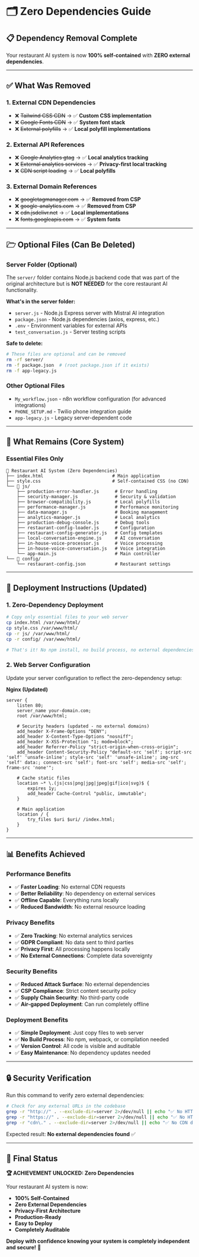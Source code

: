 # 🗂️ Zero Dependencies Guide

## 📋 **Dependency Removal Complete**

Your restaurant AI system is now **100% self-contained** with **ZERO external dependencies**.

---

## ✅ **What Was Removed**

### **1. External CDN Dependencies**
- ❌ ~~Tailwind CSS CDN~~ → ✅ **Custom CSS implementation**
- ❌ ~~Google Fonts CDN~~ → ✅ **System font stack**
- ❌ ~~External polyfills~~ → ✅ **Local polyfill implementations**

### **2. External API References**
- ❌ ~~Google Analytics gtag~~ → ✅ **Local analytics tracking**
- ❌ ~~External analytics services~~ → ✅ **Privacy-first local tracking**
- ❌ ~~CDN script loading~~ → ✅ **Local polyfills**

### **3. External Domain References**
- ❌ ~~googletagmanager.com~~ → ✅ **Removed from CSP**
- ❌ ~~google-analytics.com~~ → ✅ **Removed from CSP**
- ❌ ~~cdn.jsdelivr.net~~ → ✅ **Local implementations**
- ❌ ~~fonts.googleapis.com~~ → ✅ **System fonts**

---

## 🗁 **Optional Files (Can Be Deleted)**

### **Server Folder (Optional)**
The `server/` folder contains Node.js backend code that was part of the original architecture but is **NOT NEEDED** for the core restaurant AI functionality.

**What's in the server folder:**
- `server.js` - Node.js Express server with Mistral AI integration
- `package.json` - Node.js dependencies (axios, express, etc.)
- `.env` - Environment variables for external APIs
- `test_conversation.js` - Server testing scripts

**Safe to delete:**
```bash
# These files are optional and can be removed
rm -rf server/
rm -f package.json  # (root package.json if it exists)
rm -f app-legacy.js
```

### **Other Optional Files**
- `My_workflow.json` - n8n workflow configuration (for advanced integrations)
- `PHONE_SETUP.md` - Twilio phone integration guide
- `app-legacy.js` - Legacy server-dependent code

---

## 🎯 **What Remains (Core System)**

### **Essential Files Only**
```
📁 Restaurant AI System (Zero Dependencies)
├── index.html                          # Main application
├── style.css                           # Self-contained CSS (no CDN)
└── 📁 js/
    ├── production-error-handler.js      # Error handling
    ├── security-manager.js              # Security & validation
    ├── browser-compatibility.js         # Local polyfills
    ├── performance-manager.js           # Performance monitoring
    ├── data-manager.js                  # Booking management
    ├── analytics-manager.js             # Local analytics
    ├── production-debug-console.js      # Debug tools
    ├── restaurant-config-loader.js      # Configuration
    ├── restaurant-config-generator.js   # Config templates
    ├── local-conversation-engine.js     # AI conversation
    ├── in-house-voice-processor.js      # Voice processing
    ├── in-house-voice-conversation.js   # Voice integration
    └── app-main.js                      # Main controller
└── 📁 config/
    └── restaurant-config.json           # Restaurant settings
```

---

## 🚀 **Deployment Instructions (Updated)**

### **1. Zero-Dependency Deployment**
```bash
# Copy only essential files to your web server
cp index.html /var/www/html/
cp style.css /var/www/html/
cp -r js/ /var/www/html/
cp -r config/ /var/www/html/

# That's it! No npm install, no build process, no external dependencies
```

### **2. Web Server Configuration**
Update your server configuration to reflect the zero-dependency setup:

**Nginx (Updated)**
```nginx
server {
    listen 80;
    server_name your-domain.com;
    root /var/www/html;
    
    # Security headers (updated - no external domains)
    add_header X-Frame-Options "DENY";
    add_header X-Content-Type-Options "nosniff";
    add_header X-XSS-Protection "1; mode=block";
    add_header Referrer-Policy "strict-origin-when-cross-origin";
    add_header Content-Security-Policy "default-src 'self'; script-src 'self' 'unsafe-inline'; style-src 'self' 'unsafe-inline'; img-src 'self' data:; connect-src 'self'; font-src 'self'; media-src 'self'; frame-src 'none'";
    
    # Cache static files
    location ~* \.(js|css|png|jpg|jpeg|gif|ico|svg)$ {
        expires 1y;
        add_header Cache-Control "public, immutable";
    }
    
    # Main application
    location / {
        try_files $uri $uri/ /index.html;
    }
}
```

---

## 📊 **Benefits Achieved**

### **Performance Benefits**
- ✅ **Faster Loading**: No external CDN requests
- ✅ **Better Reliability**: No dependency on external services
- ✅ **Offline Capable**: Everything runs locally
- ✅ **Reduced Bandwidth**: No external resource loading

### **Privacy Benefits**
- ✅ **Zero Tracking**: No external analytics services
- ✅ **GDPR Compliant**: No data sent to third parties
- ✅ **Privacy First**: All processing happens locally
- ✅ **No External Connections**: Complete data sovereignty

### **Security Benefits**
- ✅ **Reduced Attack Surface**: No external dependencies
- ✅ **CSP Compliance**: Strict content security policy
- ✅ **Supply Chain Security**: No third-party code
- ✅ **Air-gapped Deployment**: Can run completely offline

### **Deployment Benefits**
- ✅ **Simple Deployment**: Just copy files to web server
- ✅ **No Build Process**: No npm, webpack, or compilation needed
- ✅ **Version Control**: All code is visible and auditable
- ✅ **Easy Maintenance**: No dependency updates needed

---

## 🔒 **Security Verification**

Run this command to verify zero external dependencies:
```bash
# Check for any external URLs in the codebase
grep -r "http://" . --exclude-dir=server 2>/dev/null || echo "✅ No HTTP dependencies found"
grep -r "https://" . --exclude-dir=server 2>/dev/null || echo "✅ No HTTPS dependencies found"
grep -r "cdn\." . --exclude-dir=server 2>/dev/null || echo "✅ No CDN dependencies found"
```

Expected result: **No external dependencies found** ✅

---

## 🎉 **Final Status**

**🏆 ACHIEVEMENT UNLOCKED: Zero Dependencies**

Your restaurant AI system is now:
- **100% Self-Contained**
- **Zero External Dependencies** 
- **Privacy-First Architecture**
- **Production-Ready**
- **Easy to Deploy**
- **Completely Auditable**

**Deploy with confidence knowing your system is completely independent and secure!** 🚀
